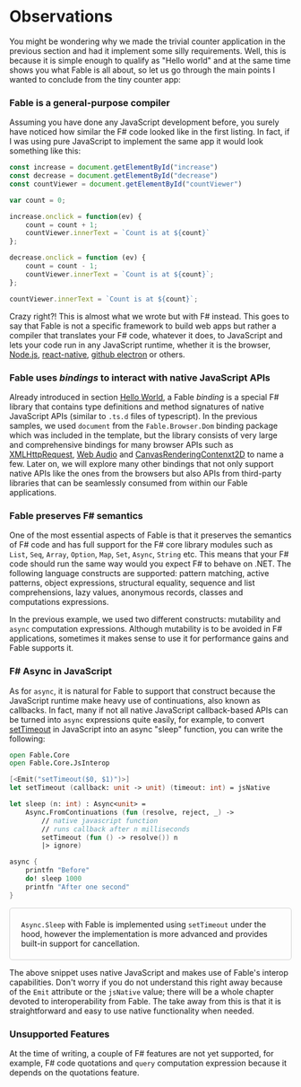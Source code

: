 # Observations

You might be wondering why we made the trivial counter application in the previous section and had it implement some silly requirements. Well, this is because it is simple enough to qualify as "Hello world" and at the same time shows you what Fable is all about, so let us go through the main points I wanted to conclude from the tiny counter app:

### Fable is a general-purpose compiler

Assuming you have done any JavaScript development before, you surely have noticed how similar the F# code looked like in the first listing. In fact, if I was using pure JavaScript to implement the same app it would look something like this:
```js
const increase = document.getElementById("increase")
const decrease = document.getElementById("decrease")
const countViewer = document.getElementById("countViewer")

var count = 0;

increase.onclick = function(ev) {
    count = count + 1;
    countViewer.innerText = `Count is at ${count}`
};

decrease.onclick = function (ev) {
    count = count - 1;
    countViewer.innerText = `Count is at ${count}`;
};

countViewer.innerText = `Count is at ${count}`;
```
Crazy right?! This is almost what we wrote but with F# instead. This goes to say that Fable is not a specific framework to build web apps but rather a compiler that translates your F# code, whatever it does, to JavaScript and lets your code run in any JavaScript runtime, whether it is the browser, [Node.js](https://nodejs.org/en/), [react-native](http://facebook.github.io/react-native/), [github electron](https://electronjs.org/) or others.


### Fable uses *bindings* to interact with native JavaScript APIs

Already introduced in section [Hello World](/chapters/fable/hello-world), a Fable *binding* is a special F# library that contains type definitions and method signatures of native JavaScript APIs (similar to `.ts.d` files of typescript). In the previous samples, we used `document` from the `Fable.Browser.Dom` binding package which was included in the template, but the library consists of very large and comprehensive bindings for many browser APIs such as [XMLHttpRequest](https://developer.mozilla.org/en-US/docs/Web/API/XMLHttpRequest), [Web Audio](https://developer.mozilla.org/en-US/docs/Web/API/Web_Audio_API) and [CanvasRenderingContenxt2D](https://developer.mozilla.org/en-US/docs/Web/API/CanvasRenderingContext2D) to name a few. Later on, we will explore many other bindings that not only support native APIs like the ones from the browsers but also APIs from third-party libraries that can be seamlessly consumed from within our Fable applications.

### Fable preserves F# semantics
One of the most essential aspects of Fable is that it preserves the semantics of F# code and has full support for the F# core library modules such as `List`, `Seq`, `Array`, `Option`, `Map`, `Set`, `Async`, `String` etc. This means that your F# code should run the same way would you expect F# to behave on .NET. The following language constructs are supported: pattern matching, active patterns, object expressions, structural equality, sequence and list comprehensions, lazy values, anonymous records, classes and computations expressions.

In the previous example, we used two different constructs: mutability and `async` computation expressions. Although mutability is to be avoided in F# applications, sometimes it makes sense to use it for performance gains and Fable supports it.

### F# Async in JavaScript

As for `async`, it is natural for Fable to support that construct because the JavaScript runtime make heavy use of continuations, also known as callbacks. In fact, many if not all native JavaScript callback-based APIs can be turned into `async` expressions quite easily, for example, to convert [setTimeout](https://developer.mozilla.org/en-US/docs/Web/API/WindowOrWorkerGlobalScope/setTimeout) in JavaScript into an async "sleep" function, you can write the following:

```fsharp
open Fable.Core
open Fable.Core.JsInterop

[<Emit("setTimeout($0, $1)")>]
let setTimeout (callback: unit -> unit) (timeout: int) = jsNative

let sleep (n: int) : Async<unit> =
    Async.FromContinuations (fun (resolve, reject, _) ->
        // native javascript function
        // runs callback after n milliseconds
        setTimeout (fun () -> resolve()) n
        |> ignore)

async {
    printfn "Before"
    do! sleep 1000
    printfn "After one second"
}
```

<div style="padding:20px; border: 1px solid lightgrey;border-radius:5px;">
<code>Async.Sleep</code> with Fable is implemented using <code>setTimeout</code> under the hood, however the implementation is more advanced and provides built-in support for cancellation.
</div>

The above snippet uses native JavaScript and makes use of Fable's interop capabilities. Don't worry if you do not understand this right away because of the `Emit` attribute or the `jsNative` value; there will be a whole chapter devoted to interoperability from Fable. The take away from this is that it is straightforward and easy to use native functionality when needed.


### Unsupported Features

At the time of writing, a couple of F# features are not yet supported, for example, F# code quotations and `query` computation expression because it depends on the quotations feature.
